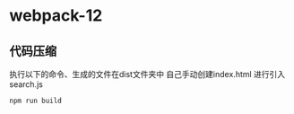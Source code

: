 # webpack-12

## 代码压缩


执行以下的命令、生成的文件在dist文件夹中 自己手动创建index.html 进行引入search.js
```shell
npm run build  
```
